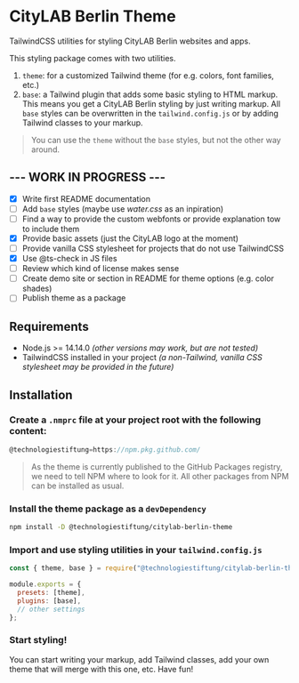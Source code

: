 # CityLAB Berlin Theme

TailwindCSS utilities for styling CityLAB Berlin websites and apps.

This styling package comes with two utilities.

1. `theme`: for a customized Tailwind theme (for e.g. colors, font families, etc.)
2. `base`: a Tailwind plugin that adds some basic styling to HTML markup. This means you get a CityLAB Berlin styling by just writing markup. All `base` styles can be overwritten in the `tailwind.config.js` or by adding Tailwind classes to your markup.

> You can use the `theme` without the `base` styles, but not the other way around.

## --- WORK IN PROGRESS ---

- [x] Write first README documentation
- [ ] Add `base` styles (maybe use _water.css_ as an inpiration)
- [ ] Find a way to provide the custom webfonts or provide explanation tow to include them
- [x] Provide basic assets (just the CityLAB logo at the moment)
- [ ] Provide vanilla CSS stylesheet for projects that do not use TailwindCSS
- [x] Use @ts-check in JS files
- [ ] Review which kind of license makes sense
- [ ] Create demo site or section in README for theme options (e.g. color shades)
- [ ] Publish theme as a package

## Requirements

- Node.js >= 14.14.0 _(other versions may work, but are not tested)_
- TailwindCSS installed in your project _(a non-Tailwind, vanilla CSS stylesheet may be provided in the future)_

## Installation

### Create a `.nmprc` file at your project root with the following content:

```js
@technologiestiftung=https://npm.pkg.github.com/
```

> As the theme is currently published to the GitHub Packages registry, we need to tell NPM where to look for it. All other packages from NPM can be installed as usual.

### Install the theme package as a `devDependency`

```bash
npm install -D @technologiestiftung/citylab-berlin-theme
```

### Import and use styling utilities in your `tailwind.config.js`

```js
const { theme, base } = require("@technologiestiftung/citylab-berlin-theme");

module.exports = {
  presets: [theme],
  plugins: [base],
  // other settings
};
```

### Start styling!

You can start writing your markup, add Tailwind classes, add your own theme that will merge with this one, etc. Have fun!
